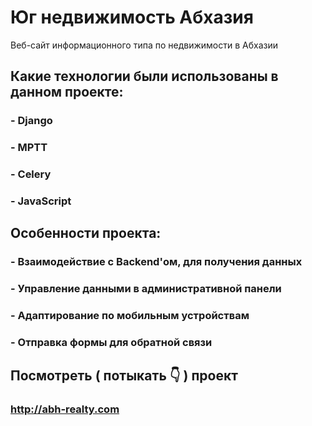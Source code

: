 # Юг недвижимость Абхазия

Веб-сайт информационного типа по недвижимости в Абхазии

## Какие технологии были использованы в данном проекте:
### - Django
### - MPTT
### - Celery
### - JavaScript

## Особенности проекта:
### - Взаимодействие с Backend'ом, для получения данных
### - Управление данными в административной панели
### - Адаптирование по мобильным устройствам
### - Отправка формы для обратной связи

## Посмотреть ( потыкать 👇 ) проект
### http://abh-realty.com


